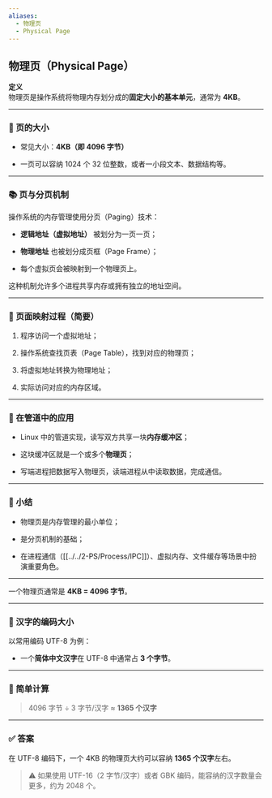 ```yaml
---
aliases:
  - 物理页
  - Physical Page
---
```


## 物理页（Physical Page）

**定义**  
物理页是操作系统将物理内存划分成的**固定大小的基本单元**，通常为 **4KB**。

---

### 📏 页的大小

- 常见大小：**4KB（即 4096 字节）**
    
- 一页可以容纳 1024 个 32 位整数，或者一小段文本、数据结构等。
    

---

### 📚 页与分页机制

操作系统的内存管理使用分页（Paging）技术：

- **逻辑地址（虚拟地址）** 被划分为一页一页；
    
- **物理地址** 也被划分成页框（Page Frame）；
    
- 每个虚拟页会被映射到一个物理页上。
    

这种机制允许多个进程共享内存或拥有独立的地址空间。

---

### 🔄 页面映射过程（简要）

1. 程序访问一个虚拟地址；
    
2. 操作系统查找页表（Page Table），找到对应的物理页；
    
3. 将虚拟地址转换为物理地址；
    
4. 实际访问对应的内存区域。
    

---

### 🧠 在管道中的应用

- Linux 中的管道实现，读写双方共享一块**内存缓冲区**；
    
- 这块缓冲区就是一个或多个**物理页**；
    
- 写端进程把数据写入物理页，读端进程从中读取数据，完成通信。
    

---

### 📝 小结

- 物理页是内存管理的最小单位；
    
- 是分页机制的基础；
    
- 在进程通信（[[../../2-PS/Process/IPC]]）、虚拟内存、文件缓存等场景中扮演重要角色。
    

---

一个物理页通常是 **4KB = 4096 字节**。

---

### 📐 汉字的编码大小

以常用编码 UTF-8 为例：

- 一个**简体中文汉字**在 UTF-8 中通常占 **3 个字节**。
    

---

### 🧮 简单计算

> 4096 字节 ÷ 3 字节/汉字 ≈ **1365 个汉字**

---

### ✅ 答案

在 UTF-8 编码下，一个 4KB 的物理页大约可以容纳 **1365 个汉字**左右。

> ⚠️ 如果使用 UTF-16（2 字节/汉字）或者 GBK 编码，能容纳的汉字数量会更多，约为 2048 个。

